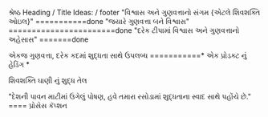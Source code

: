  શ્રેષ્ઠ Heading / Title Ideas: / footer 
"વિશ્વાસ અને ગુણવત્તાનો સંગમ {એટલે શિવશક્તિ ઓઇલ}" ===========done 
"જયારે ગુણવત્તા બને વિશ્વાસ" =======================done
"દરેક ટીપામાં વિશ્વાસ અને ગુણવત્તાનો અહેસાસ" =======done

એકજ ગુણવત્તા, દરેક કદમાં શુદ્ધતા સાથે ઉપલબ્ધ ===========* એક પ્રોડક્ટ નું હેડિંગ *

શિવશક્તિ ઘાણી નું શુદ્ધ તેલ
 
 "દેશની પાવન માટીમાં ઉગેલું પોષણ, હવે તમારા રસોડામાં શુદ્ધતાના સ્વાદ સાથે પહોંચે છે." ====  પ્રોસેસ કૅપ્શન 
